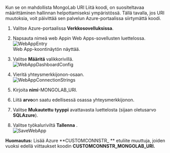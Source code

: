 Kun se on mahdollista MongoLab URI Liitä koodi, on suositeltavaa määrittäminen hallinnan helpottamiseksi ympäristössä. Tällä tavalla, jos URI muutoksia, voit päivittää sen palvelun Azure-portaalissa siirtymättä koodi.


1. Valitse Azure-portaalissa **Verkkosovelluksissa**.
1. Napsauta nimeä web Appin Web Apps-sovellusten luettelossa.  
![WebAppEntry][entry-website]  
Web App-koontinäytön näyttää.

1. Valitse **Määritä** valikkorivillä.  
![WebAppDashboardConfig][focus-mongolab-websitedashboard-config]

1. Vieritä yhteysmerkkijonon-osaan.  
![WebAppConnectionStrings][focus-mongolab-websiteconnectionstring]

1. Kirjoita **nimi**-MONGOLAB_URI.
1. Liitä **arvo**on saatu edellisessä osassa yhteysmerkkijonon.
1. Valitse **Mukautettu** **tyyppi** avattavasta luettelosta (sijaan oletusarvo **SQLAzure**).
1. Valitse työkaluriviltä **Tallenna** .  
![SaveWebApp][button-website-save]

**Huomautus:** Lisää Azure **CUSTOMCONNSTR\_ ** etuliite muuttuja, joiden vuoksi edellä viittaukset koodin **CUSTOMCONNSTR\_MONGOLAB_URI.**

[entry-website]: ./media/howto-save-connectioninfo-mongolab/entry-website.png
[focus-mongolab-websitedashboard-config]: ./media/howto-save-connectioninfo-mongolab/focus-mongolab-websitedashboard-config.png
[focus-mongolab-websiteconnectionstring]: ./media/howto-save-connectioninfo-mongolab/focus-mongolab-websiteconnectionstring.png
[button-website-save]: ./media/howto-save-connectioninfo-mongolab/button-website-save.png
